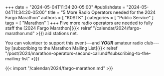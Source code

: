 +++
date = "2024-05-04T11:34:20-05:00"
#publishdate = "2024-05-04T11:34:20-05:00"
title = "5 More Radio Operators needed for the 2024 Fargo Marathon"
authors = [ "K0STK" ]
categories = [ "Public Service" ]
tags = [ "Marathon" ]
+++
Five more radio operators are needed to fully staff the 
[2024 Fargo Marathon]({{< relref "/calendar/2024/fargo-marathon.md" >}})
aid stations net.

You can volunteer to support this event---and ***YOUR*** amateur radio
club---by
[subscribing to the Marathon Mailing List]({{< relref "/post/2024/marathon-operators-second-call.md#subscribing-to-the-mailing-list" >}})
<!--more-->

{{< import "/calendar/2024/fargo-marathon.md" >}}

